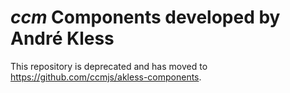 # _ccm_ Components developed by André Kless

This repository is deprecated and has moved to https://github.com/ccmjs/akless-components.
